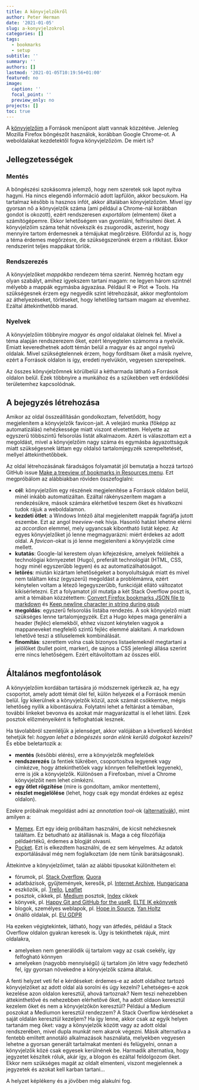 ```yaml
---
title: A könyvjelzőkről
author: Peter Herman
date: '2021-01-05'
slug: a-konyvjelzokrol
categories: []
tags:
  - bookmarks
  - setup
subtitle: ''
summary: ''
authors: []
lastmod: '2021-01-05T10:19:56+01:00'
featured: no
image:
  caption: ''
  focal_point: ''
  preview_only: no
projects: []
toc: true
---
```


A [könyvjelzőim](/hu/resources/bookmarks/) a Források menüpont alatt vannak közzétéve. Jelenleg Mozilla Firefox böngészőt használok, korábban Google Chrome-ot. A weboldalakat kezdetektől fogva könyvjelzőzöm. De miért is?  

## Jellegzetességek
### Mentés

A böngészési szokásomra jelemző, hogy nem szeretek sok lapot nyitva hagyni. Ha nincs elegendő információ adott lapfülön, akkor becsukom. Ha tartalmaz később is hasznos infót, akkor általában könyvjelzőzöm. Mivel így gyorsan nő a könyvjelzők száma (ami például a Chrome-nál korábban gondot is okozott), ezért rendszeresen *exportálom* (elmentem) őket a számítógépemre. Ekkor lehetőségem van gyomlálni, felfrissíteni őket. A könyvjelzőim száma tehát növekszik és zsugorodik, aszerint, hogy mennyire tartom érdemesnek a témájukat megőrzésre. Előfordul az is, hogy a téma érdemes megőrzésre, de szükségszerűnek érzem a ritkítást. Ekkor rendszerint teljes mappákat törlök.  

### Rendszerezés
A könyvjelzőket *mappákba* rendezem téma szerint. Nemrég hoztam egy olyan szabályt, amihez igyekszem tartani magam: ne legyen három szintnél mélyebb a mappák egymásba ágyazása. Például R => Plot => Tools. Ha szükségesnek érzem egy negyedik szint létrehozását, akkor megfontolom az áthelyezéseket, törléseket, hogy lehetőleg tartsam magam az elvemhez. Ezáltal áttekinthetőbb marad.  

### Nyelvek
A könyvjelzőim többnyire *magyar* és *angol* oldalakat ölelnek fel. Mivel a téma alapján rendszerezem őket, ezért lényegtelen számomra a nyelvük. Emiatt keveredhetnek adott témán belül a magyar és az angol nyelvű oldalak. Mivel szükségtelennek érzem, hogy fordítsam őket a másik nyelvre, ezért a Források oldalon is így, eredeti nyelvükön, vegyesen szerepelnek.  

Az összes könyvjelzőmnek körülbelül a kétharmada látható a Források oldalon belül. Ezek többnyire a munkához és a szűkebben vett érdeklődési területemhez kapcsolódnak.  

## A bejegyzés létrehozása

Amikor az oldal összeállításán gondolkoztam, felvetődött, hogy megjelenítem a könyvjelzők favicon-jait. A velejáró munka (főképp az automatizálás) nehézkessége miatt viszont elvetettem. Helyette az egyszerű többszintű felsorolás listát alkalmazom. Azért is válaszottam ezt a megoldást, mivel a könyvjelzőim nagy száma és egymásba ágyazottságuk miatt szükségesnek láttam egy oldalsó tartalomjegyzék szerepeltetését, mellyel áttekinthetőbbek.  

Az oldal létrehozásának fáradságos folyamatát jól bemutatja a hozzá tartozó GitHub issue [Make a treeview of bookmarks in Resources menu](https://github.com/hermanp/website/issues/2). Ezt megpróbálom az alábbiakban röviden összefoglalni:
- **cél**: könyvjelzőim egy részének megjelenítése a Források oldalon belül, minél inkább automatizáltan. Ezáltal rákényszerítem magam a rendezésükre, mások számára elérhetővé teszem őket és hivatkozni tudok rájuk a weboldalamon.
- **kezdeti ötlet**: a Windows Intéző által megjelenített mappák fagráfja jutott eszembe. Ezt az angol *treeview*-nek hívja. Hasonló hatást lehetne elérni az *accordion* elemmel, mely ugyancsak kibontható listát képez. Az egyes könyvjelzőket jó lenne megmagyarázni: miért érdekes az adott oldal. A *favicon*-okat is jó lenne megjeleníteni a könyvjelzők címe mellett.
- **kutatás**: Google-lal kerestem olyan kifejezéskre, amelyek felölelték a technológiai környezetet (Hugo), preferált technológiát (HTML, CSS, hogy minél egyszerűbb legyen) és az automatizálhatóságot.
- **letörés**: miután kizártam lehetőségeket a bonyolultságuk miatt és mivel nem találtam kész (egyszerű) megoldást a problémámra, ezért kénytelen voltam a létező legegyszerűbb, funkcióját ellátó változatot kikísérletezni. Ezt a folyamatot jól mutatja a két Stack Overflow poszt is, amit a témában közzétettem: [Convert Firefox bookmarks JSON file to markdown](https://stackoverflow.com/q/65111588/14261671) és [Keep newline character in string during gsub](https://stackoverflow.com/q/65143495/14261671)
- **megoldás**: egyszerű felsorolás listába rendezés. A sok könyvjelző miatt szükséges lenne tartalomjegyzék. Ezt a Hugo képes maga generálni a header (fejléc) elemekből, ehhez viszont kénytelen vagyok a mappaneveket megfelelő szintű fejléc elemmé alakítani. A markdown lehetővé teszi a stíluselemek kombinálását.
- **finomítás**: szerettem volna csak bizonyos listaelemeknél megtartani a jelölőket (bullet point, marker), de sajnos a CSS jelenlegi állása szerint erre nincs lehetőségem. Ezért eltávolítottam az összes elől.

## Általános megfontolások

A könyvjelzőim kordában tartására jó módszernek ígérkezik az, ha egy csoportot, amely adott témát ölel fel, külön helyezek el a Források menün belül. Így kikerülnek a könyvjelzők közül, azok számát csökkentve, mégis lehetőség nyílik a kibontásukra. Folytatni lehet a feltárást a témában, további linkeket bevonva és azokat már magyarázattal is el lehet látni. Ezek posztok előzményeiként is felfoghatóak lesznek.  

Ha távolabbról szemléljük a jelenséget, akkor valójában a következő kérdést tehetjük fel: *hogyan lehet a böngészés során elénk kerülő dolgokat kezelni?* És ebbe beletartozik a:
- **mentés** (későbbi elérés), erre a könyvjelzők megfelelőek
- **rendszerezés** (a fentiek tükrében, csoportosítva legyenek vagy címkézve, hogy áttekinthetőek vagy könnyen fellelhetőek legyenek), erre is jók a könyvjelzők. Különösen a Firefoxban, mivel a Chrome könyvjelzőit nem lehet címkézni.
- **egy ötlet rögzítése** (mire is gondoltam, amikor mentettem), 
- **részlet megjelölése** (lehet, hogy csak egy mondat érdekes az egész oldalon).

Ezekre próbálnak megoldást adni az *annotation tool*-ok ([alternatívák](https://alternativeto.net/software/memex/)), mint amilyen a:
- [Memex](https://getmemex.com/). Ezt egy ideig próbáltam használni, de kicsit nehézkesnek találtam. Ez betudható az átállásnak is. Maga a cég filozófiája példaértékű, érdemes a blogját olvasni.
- [Pocket](getpocket.com). Ezt is elkezdtem használni, de ez sem kényelmes. Az adatok exportálásával még nem foglalkoztam (de nem tűnik barátságosnak).

Áttekintve a könyvjelzőimet, talán az alábbi típusokat különíthetem el:
- fórumok, pl. [Stack Overflow](https://stackoverflow.com/), [Quora](http://www.quora.com/)
- adatbázisok, gyűjtemények, keresők, pl. [Internet Archive](https://archive.org/index.php), [Hungaricana](https://hungaricana.hu/hu/)
- eszközök, pl. [Trello](https://trello.com/), [Leaflet](https://leafletjs.com/)
- posztok, cikkek, pl. [Medium](https://medium.com/) posztok, [Index](https://index.hu/tech/helpdeszka/2019/03/05/netbiztonsagi_kalauz_kiberbiztonsag_adatvedelem_jelszo_adathalaszat_titkositas/) cikkek
- könyvek, pl. [Happy Git and GitHub for the useR](http://happygitwithr.com/), [ELTE IK ekönyvek](https://www.inf.elte.hu/etananyagok)
- blogok, személyes weblapok, pl. [Hope in Source](https://hopeinsource.com/), [Yan Holtz](https://www.yan-holtz.com/)
- önálló oldalak, pl. [EU GDPR](https://gdpr.eu/)

Ha ezeken végigtekintek, látható, hogy van átfedés, például a Stack Overflow oldalon gyakran keresek is. Úgy is tekinthetek rájuk, mint oldalakra,
- amelyeken nem generálódik új tartalom vagy az csak csekély, így felfogható könnyen
- amelyeken (nagyobb mennyiségű) új tartalom jön létre vagy fedezhető fel, így gyorsan növekedne a könyvjelzők száma általuk.

A fenti helyzet veti fel e kérdéseket: érdemes-e az adott oldalhoz tartozó könyvjelzőket az adott oldal alá sorolni és úgy kezelni? Lehetséges-e azok kezelése azon oldalon keresztül, ahová tartoznak? Nem teszi nehezebben áttekinthetővé és nehezebben elérhetővé őket, ha adott oldaon keresztül kezelem őket és nem a könyvjelzőkön keresztül? Például a Medium poszokat a Mediumon keresztül rendezzem? A Stack Overflow kérdéseket a saját oldalán keresztül kezeljem? Ha így lenne, akkor csak az egyik helyen tartanám meg őket: vagy a könyvjelzők között vagy az adott oldal rendszerében, mivel dupla munkát nem akarok végezni. Másik alternatíva a fentebb említett annotáló alkalmazások használata, melyekben vegyesen lehetne a gyorsan generált tartalmakat menteni és felügyelni, onnan a könyvjelzők közé csak egyesek kerülnének be. Harmadik alternatíva, hogy jegyzetet készítek róluk, akár így, a blogon és ezáltal feldolgozom őket. Ekkor nem szükséges magát az oldalt elmenteni, viszont megjelennek a jegyzetek és azokat kell karban tartani...

A helyzet képlékeny és a jövőben még alakulni fog.

